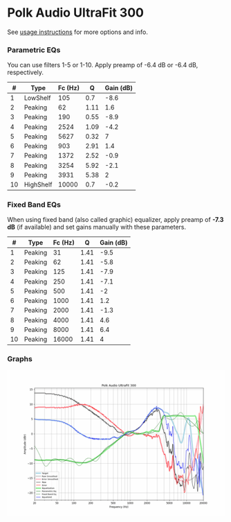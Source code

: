 # Polk Audio UltraFit 300
See [usage instructions](https://github.com/jaakkopasanen/AutoEq#usage) for more options and info.

### Parametric EQs
You can use filters 1-5 or 1-10. Apply preamp of -6.4 dB or -6.4 dB, respectively.

|   # | Type      |   Fc (Hz) |    Q |   Gain (dB) |
|-----|-----------|-----------|------|-------------|
|   1 | LowShelf  |       105 | 0.7  |        -8.6 |
|   2 | Peaking   |        62 | 1.11 |         1.6 |
|   3 | Peaking   |       190 | 0.55 |        -8.9 |
|   4 | Peaking   |      2524 | 1.09 |        -4.2 |
|   5 | Peaking   |      5627 | 0.32 |         7   |
|   6 | Peaking   |       903 | 2.91 |         1.4 |
|   7 | Peaking   |      1372 | 2.52 |        -0.9 |
|   8 | Peaking   |      3254 | 5.92 |        -2.1 |
|   9 | Peaking   |      3931 | 5.38 |         2   |
|  10 | HighShelf |     10000 | 0.7  |        -0.2 |

### Fixed Band EQs
When using fixed band (also called graphic) equalizer, apply preamp of **-7.3 dB** (if available) and set gains manually with these parameters.

|   # | Type    |   Fc (Hz) |    Q |   Gain (dB) |
|-----|---------|-----------|------|-------------|
|   1 | Peaking |        31 | 1.41 |        -9.5 |
|   2 | Peaking |        62 | 1.41 |        -5.8 |
|   3 | Peaking |       125 | 1.41 |        -7.9 |
|   4 | Peaking |       250 | 1.41 |        -7.1 |
|   5 | Peaking |       500 | 1.41 |        -2   |
|   6 | Peaking |      1000 | 1.41 |         1.2 |
|   7 | Peaking |      2000 | 1.41 |        -1.3 |
|   8 | Peaking |      4000 | 1.41 |         4.6 |
|   9 | Peaking |      8000 | 1.41 |         6.4 |
|  10 | Peaking |     16000 | 1.41 |         4   |

### Graphs
![](./Polk%20Audio%20UltraFit%20300.png)
